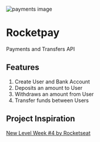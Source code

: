 ![payments image](https://img.icons8.com/cotton/2x/mobile-payment--v3.png)

# Rocketpay

Payments and Transfers API

## Features

1. Create User and Bank Account
2. Deposits an amount to User
3. Withdraws an amount from User
4. Transfer funds between Users

## Project Inspiration

[New Level Week #4 by Rocketseat](http://rocketseat.com.br)
